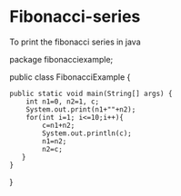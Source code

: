 # Fibonacci-series
To print the fibonacci series in java

package fibonacciexample;


public class FibonacciExample {

   
    public static void main(String[] args) {
        int n1=0, n2=1, c;
        System.out.print(n1+""+n2);
        for(int i=1; i<=10;i++){
            c=n1+n2;
            System.out.println(c);
            n1=n2;
            n2=c;
       }
    }
    
}
